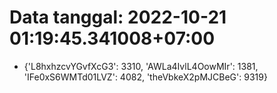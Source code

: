 # Data tanggal: 2022-10-21 01:19:45.341008+07:00

* {'L8hxhzcvYGvfXcG3': 3310, 'AWLa4IvlL4OowMIr': 1381, 'IFe0xS6WMTd01LVZ': 4082, 'theVbkeX2pMJCBeG': 9319}
